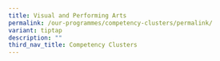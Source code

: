 ```yaml
---
title: Visual and Performing Arts
permalink: /our-programmes/competency-clusters/permalink/
variant: tiptap
description: ""
third_nav_title: Competency Clusters
---
```

